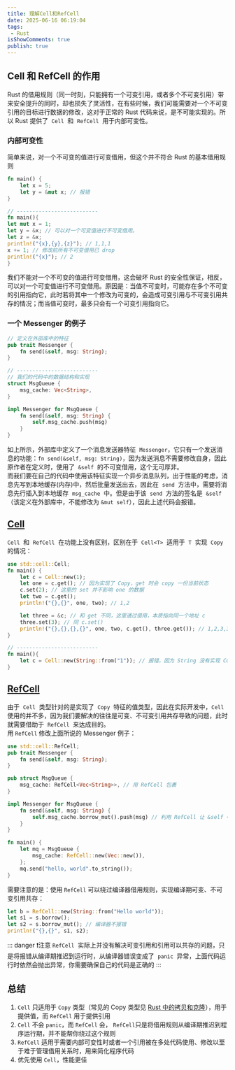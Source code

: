 ```yaml
---
title: 理解Cell和RefCell
date: 2025-06-16 06:19:04
tags:
 - Rust
isShowComments: true
publish: true
---
```


## Cell 和 RefCell 的作用

Rust 的借用规则（同一时刻，只能拥有一个可变引用，或者多个不可变引用）带来安全提升的同时，却也损失了灵活性，在有些时候，我们可能需要对一个不可变引用的目标进行数据的修改，这对于正常的 Rust 代码来说，是不可能实现的。所以 Rust 提供了  `Cell`  和  `RefCell`  用于内部可变性。

### 内部可变性

简单来说，对一个不可变的值进行可变借用，但这个并不符合 Rust 的基本借用规则

```rust
fn main() {
    let x = 5;
    let y = &mut x; // 报错
}

// --------------------------
fn main(){
let mut x = 1;
let y = &x; // 可以对一个可变值进行不可变借用。
let z = &x;
println!("{x},{y},{z}"); // 1,1,1
x += 1; // 修改前所有不可变借用已 drop
println!("{x}"); // 2
}
```

我们不能对一个不可变的值进行可变借用，这会破坏 Rust 的安全性保证，相反，可以对一个可变值进行不可变借用。原因是：当值不可变时，可能存在多个不可变的引用指向它，此时若将其中一个修改为可变的，会造成可变引用与不可变引用共存的情况；而当值可变时，最多只会有一个可变引用指向它。

### 一个 Messenger 的例子

```rust
// 定义在外部库中的特征
pub trait Messenger {
    fn send(&self, msg: String);
}

// --------------------------
// 我们的代码中的数据结构和实现
struct MsgQueue {
    msg_cache: Vec<String>,
}

impl Messenger for MsgQueue {
    fn send(&self, msg: String) {
        self.msg_cache.push(msg)
    }
}
```

如上所示，外部库中定义了一个消息发送器特征  `Messenger`，它只有一个发送消息的功能：`fn send(&self, msg: String)`，因为发送消息不需要修改自身，因此原作者在定义时，使用了  `&self`  的不可变借用，这个无可厚非。  
而我们要在自己的代码中使用该特征实现一个异步消息队列，出于性能的考虑，消息先写到本地缓存(内存)中，然后批量发送出去，因此在  `send`  方法中，需要将消息先行插入到本地缓存  `msg_cache`  中。但是由于该  `send`  方法的签名是  `&self`（该定义在外部库中，不能修改为 `&mut self`），因此上述代码会报错。

## [Cell](https://course.rs/advance/smart-pointer/cell-refcell.html#cell)

`Cell`  和  `RefCell`  在功能上没有区别，区别在于  `Cell<T>`  适用于  `T`  实现  `Copy`  的情况：

```rust
use std::cell::Cell;
fn main() {
    let c = Cell::new(1);
    let one = c.get(); // 因为实现了 Copy，get 时会 copy 一份当前状态
    c.set(2); // 这里的 set 并不影响 one 的数据
    let two = c.get();
    println!("{},{}", one, two); // 1,2

    let three = &c; // 和 get 不同，这里通过借用，本质指向同一个地址 c
    three.set(3); // 同 c.set()
    println!("{},{},{},{}", one, two, c.get(), three.get()); // 1,2,3,3,3
}

// --------------------------
fn main(){
    let c = Cell::new(String::from("1")); // 报错，因为 String 没有实现 Copy 特征
}
```

## [RefCell](https://course.rs/advance/smart-pointer/cell-refcell.html#refcell)

由于  `Cell`  类型针对的是实现了  `Copy`  特征的值类型，因此在实际开发中，`Cell`  使用的并不多，因为我们要解决的往往是可变、不可变引用共存导致的问题，此时就需要借助于  `RefCell`  来达成目的。  
用 `RefCell` 修改上面所说的 Messenger 例子：

```rust
use std::cell::RefCell;
pub trait Messenger {
    fn send(&self, msg: String);
}

pub struct MsgQueue {
    msg_cache: RefCell<Vec<String>>, // 用 RefCell 包裹
}

impl Messenger for MsgQueue {
    fn send(&self, msg: String) {
        self.msg_cache.borrow_mut().push(msg) // 利用 RefCell 让 &self 中的 msg_cache 成为一个可变值，然后实现对其的修改
    }
}

fn main() {
    let mq = MsgQueue {
        msg_cache: RefCell::new(Vec::new()),
    };
    mq.send("hello, world".to_string());
}
```

需要注意的是：使用 `RefCell` 可以绕过编译器借用规则，实现编译期可变、不可变引用共存：

```rust
let b = RefCell::new(String::from("Hello world"));
let s1 = s.borrow();
let s2 = s.borrow_mut(); // 编译器不报错
println!("{},{}", s1, s2);
```

::: danger ❗️注意
`RefCell`  实际上并没有解决可变引用和引用可以共存的问题，只是将报错从编译期推迟到运行时，从编译器错误变成了  `panic`  异常，上面代码运行时依然会抛出异常，你需要确保自己的代码是正确的
:::

## 总结

1. `Cell` 只适用于 `Copy` 类型（常见的 Copy 类型见 [Rust 中的拷贝和克隆](./Rust%20中的拷贝和克隆.md)），用于提供值，而 `RefCell` 用于提供引用
2. `Cell` 不会 `panic`，而 `RefCell` 会， `RefCell`只是将借用规则从编译期推迟到程序运行期，并不能帮你绕过这个规则
3. `RefCell` 适用于需要内部可变性时或者一个引用被在多处代码使用、修改以至于难于管理借用关系时，用来简化程序代码
4. 优先使用 `Cell`，性能更佳
